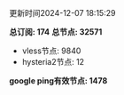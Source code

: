 更新时间2024-12-07 18:15:29

**总订阅: 174**
**总节点: 32571**
- vless节点: 9840
- hysteria2节点: 12

**google ping有效节点: 1478**
